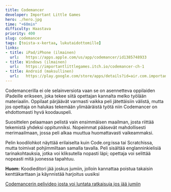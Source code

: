```yaml
---
title: Codemancer
developer: Important Little Games
hero: ./hero.jpg
time: "+60min"
difficulty: Haastava
priority: 400
slug: codemancer
tags: [toista-x-kertaa, lukutaidottomille]
links:
- title: iPad/iPhone (ilmainen)
  url:   https://apps.apple.com/us/app/codemancer/id1385748933
- title: Windows (ilmainen)
  url:   https://importantlittlegames.itch.io/codemancer-ch-1
- title: Android (maksullinen)
  url:   https://play.google.com/store/apps/details?id=air.com.importantlittlegames.codemancerch1&hl=en&gl=US
---
```


Codemancerilla ei ole selainversiota vaan se on asennetteva oppilaiden iPadeille erikseen, joka tekee siitä opettajan kannalta melko työlään materiaalin. Oppilaat pärjäävät varmasti vaikka peli jätettäisiin välistä, mutta jos opettaja on halukas tekemään ylimääräistä työtä niin Codemancer on ehdottomasti hyvä koodauspeli.

Suosittelen pelaamaan pelistä vain ensimmäisen maailman, josta riittää tekemistä yhdeksi oppitunniksi. Nopeimmat pääsevät mahdollisesti merimaailmaan, jossa peli alkaa muuttua huomattavasti vaikeammaksi.

Pelin koodilohkot näyttää erilaiselta kuin Code.org:issa tai Scratchissa, mutta toimivat pohjimmiltaan samalla tavalla. Peli sisältää englanninkielisiä tarinakohtauksia, jotka voi kliksutella nopasti läpi; opettaja voi selittää nopeasti mitä juonessa tapahtuu.

**Huom:** Koodieditori jää joskus jumiin, jolloin kannattaa poistua takaisin kenttäkarttaan ja käynnistää harjoitus uusiksi

[Codemancerin pelivideo josta voi luntata ratkaisuja jos jää jumiin](https://www.youtube.com/watch?v=B8ecnXGwOIM&ab_channel=HauntedHawke)
